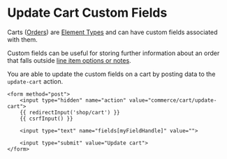 # Update Cart Custom Fields

Carts ([Orders](orders.md)) are [Element Types](https://craftcms.com/docs/3.x/extend/element-types.html) and can have custom fields associated with them.

Custom fields can be useful for storing further information about an order that falls outside [line item options or notes](adding-to-and-updating-the-cart.md#line-item-options-and-notes).

You are able to update the custom fields on a cart by posting data to the `update-cart` action.

```twig
<form method="post">
    <input type="hidden" name="action" value="commerce/cart/update-cart">
    {{ redirectInput('shop/cart') }}
    {{ csrfInput() }}

    <input type="text" name="fields[myFieldHandle]" value="">    

    <input type="submit" value="Update cart">
</form>
```
